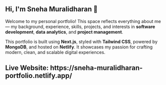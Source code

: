 <section>
  <h1>Hi, I'm Sneha Muralidharan 👋</h1>
  <p>
    Welcome to my personal portfolio! This space reflects everything about me — my background, experience, skills, projects, and interests in
    <strong>software development</strong>, <strong>data analytics</strong>, and <strong>project management</strong>.
  </p>
  <p>
    This portfolio is built using <strong>Next.js</strong>, styled with <strong>Tailwind CSS</strong>, powered by <strong>MongoDB</strong>,
    and hosted on <strong>Netlify</strong>. It showcases my passion for crafting modern, clean, and scalable digital experiences.
  </p>
  <h1> Live Website: https://sneha-muralidharan-portfolio.netlify.app/</ht>
</section>

